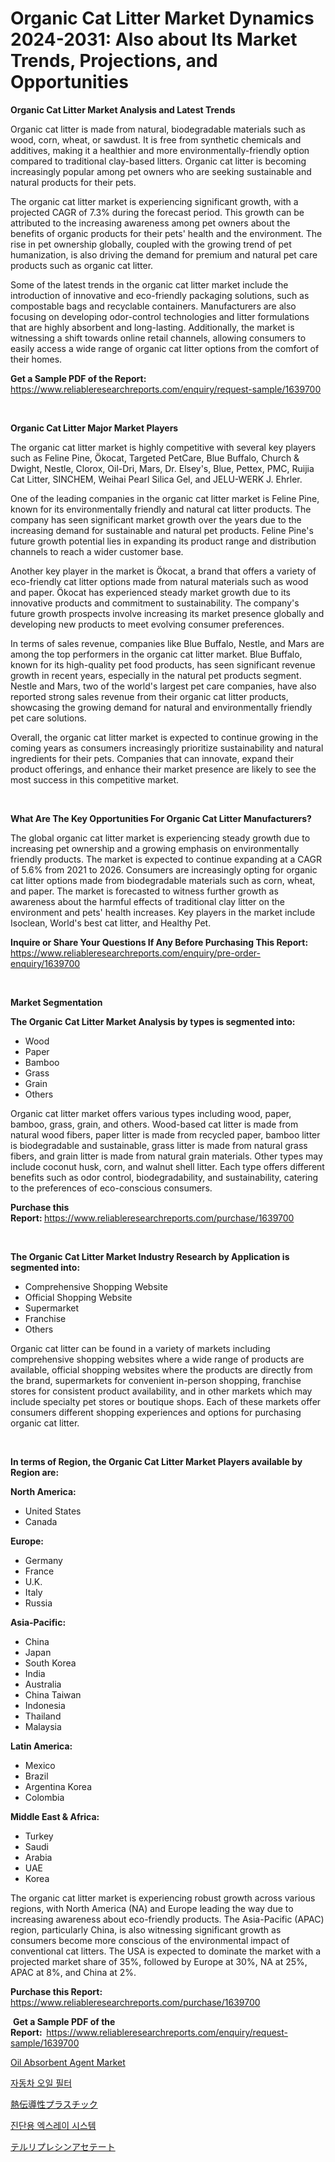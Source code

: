 <p><h1>Organic Cat Litter Market Dynamics 2024-2031: Also about Its Market Trends, Projections, and Opportunities</h1></p><p><strong>Organic Cat Litter Market Analysis and Latest Trends</strong></p>
<p><p>Organic cat litter is made from natural, biodegradable materials such as wood, corn, wheat, or sawdust. It is free from synthetic chemicals and additives, making it a healthier and more environmentally-friendly option compared to traditional clay-based litters. Organic cat litter is becoming increasingly popular among pet owners who are seeking sustainable and natural products for their pets.</p><p>The organic cat litter market is experiencing significant growth, with a projected CAGR of 7.3% during the forecast period. This growth can be attributed to the increasing awareness among pet owners about the benefits of organic products for their pets' health and the environment. The rise in pet ownership globally, coupled with the growing trend of pet humanization, is also driving the demand for premium and natural pet care products such as organic cat litter.</p><p>Some of the latest trends in the organic cat litter market include the introduction of innovative and eco-friendly packaging solutions, such as compostable bags and recyclable containers. Manufacturers are also focusing on developing odor-control technologies and litter formulations that are highly absorbent and long-lasting. Additionally, the market is witnessing a shift towards online retail channels, allowing consumers to easily access a wide range of organic cat litter options from the comfort of their homes.</p></p>
<p><strong>Get a Sample PDF of the Report:&nbsp;</strong> <a href="https://www.reliableresearchreports.com/enquiry/request-sample/1639700">https://www.reliableresearchreports.com/enquiry/request-sample/1639700</a></p>
<p>&nbsp;</p>
<p><strong>Organic Cat Litter Major Market Players</strong></p>
<p><p>The organic cat litter market is highly competitive with several key players such as Feline Pine, Ökocat, Targeted PetCare, Blue Buffalo, Church & Dwight, Nestle, Clorox, Oil-Dri, Mars, Dr. Elsey's, Blue, Pettex, PMC, Ruijia Cat Litter, SINCHEM, Weihai Pearl Silica Gel, and JELU-WERK J. Ehrler. </p><p>One of the leading companies in the organic cat litter market is Feline Pine, known for its environmentally friendly and natural cat litter products. The company has seen significant market growth over the years due to the increasing demand for sustainable and natural pet products. Feline Pine's future growth potential lies in expanding its product range and distribution channels to reach a wider customer base.</p><p>Another key player in the market is Ökocat, a brand that offers a variety of eco-friendly cat litter options made from natural materials such as wood and paper. Ökocat has experienced steady market growth due to its innovative products and commitment to sustainability. The company's future growth prospects involve increasing its market presence globally and developing new products to meet evolving consumer preferences.</p><p>In terms of sales revenue, companies like Blue Buffalo, Nestle, and Mars are among the top performers in the organic cat litter market. Blue Buffalo, known for its high-quality pet food products, has seen significant revenue growth in recent years, especially in the natural pet products segment. Nestle and Mars, two of the world's largest pet care companies, have also reported strong sales revenue from their organic cat litter products, showcasing the growing demand for natural and environmentally friendly pet care solutions.</p><p>Overall, the organic cat litter market is expected to continue growing in the coming years as consumers increasingly prioritize sustainability and natural ingredients for their pets. Companies that can innovate, expand their product offerings, and enhance their market presence are likely to see the most success in this competitive market.</p></p>
<p>&nbsp;</p>
<p><strong>What Are The Key Opportunities For Organic Cat Litter Manufacturers?</strong></p>
<p><p>The global organic cat litter market is experiencing steady growth due to increasing pet ownership and a growing emphasis on environmentally friendly products. The market is expected to continue expanding at a CAGR of 5.6% from 2021 to 2026. Consumers are increasingly opting for organic cat litter options made from biodegradable materials such as corn, wheat, and paper. The market is forecasted to witness further growth as awareness about the harmful effects of traditional clay litter on the environment and pets' health increases. Key players in the market include Isoclean, World's best cat litter, and Healthy Pet.</p></p>
<p><strong>Inquire or Share Your Questions If Any Before Purchasing This Report:</strong> <a href="https://www.reliableresearchreports.com/enquiry/pre-order-enquiry/1639700">https://www.reliableresearchreports.com/enquiry/pre-order-enquiry/1639700</a></p>
<p>&nbsp;</p>
<p><strong>Market Segmentation</strong></p>
<p><strong>The Organic Cat Litter Market Analysis by types is segmented into:</strong></p>
<p><ul><li>Wood</li><li>Paper</li><li>Bamboo</li><li>Grass</li><li>Grain</li><li>Others</li></ul></p>
<p><p>Organic cat litter market offers various types including wood, paper, bamboo, grass, grain, and others. Wood-based cat litter is made from natural wood fibers, paper litter is made from recycled paper, bamboo litter is biodegradable and sustainable, grass litter is made from natural grass fibers, and grain litter is made from natural grain materials. Other types may include coconut husk, corn, and walnut shell litter. Each type offers different benefits such as odor control, biodegradability, and sustainability, catering to the preferences of eco-conscious consumers.</p></p>
<p><strong>Purchase this Report:&nbsp;</strong><a href="https://www.reliableresearchreports.com/purchase/1639700">https://www.reliableresearchreports.com/purchase/1639700</a></p>
<p>&nbsp;</p>
<p><strong>The Organic Cat Litter Market Industry Research by Application is segmented into:</strong></p>
<p><ul><li>Comprehensive Shopping Website</li><li>Official Shopping Website</li><li>Supermarket</li><li>Franchise</li><li>Others</li></ul></p>
<p><p>Organic cat litter can be found in a variety of markets including comprehensive shopping websites where a wide range of products are available, official shopping websites where the products are directly from the brand, supermarkets for convenient in-person shopping, franchise stores for consistent product availability, and in other markets which may include specialty pet stores or boutique shops. Each of these markets offer consumers different shopping experiences and options for purchasing organic cat litter.</p></p>
<p>&nbsp;</p>
<p><strong>In terms of Region, the Organic Cat Litter Market Players available by Region are:</strong></p>
<p>
    <p> <strong> North America: </strong>
        <ul>
            <li>United States</li>
            <li>Canada</li>
        </ul>
        </p> 
    <p> <strong> Europe: </strong>
        <ul>
            <li>Germany</li>
            <li>France</li>
            <li>U.K.</li>
            <li>Italy</li>
            <li>Russia</li>
        </ul>
        </p> 
    <p> <strong> Asia-Pacific: </strong>
        <ul>
            <li>China</li>
            <li>Japan</li>
            <li>South Korea</li>
            <li>India</li>
            <li>Australia</li>
            <li>China Taiwan</li>
            <li>Indonesia</li>
            <li>Thailand</li>
            <li>Malaysia</li>
        </ul>
        </p> 
    <p> <strong> Latin America: </strong>
        <ul>
            <li>Mexico</li>
            <li>Brazil</li>
            <li>Argentina Korea</li>
            <li>Colombia</li>
        </ul>
        </p> 
    <p> <strong> Middle East & Africa: </strong>
        <ul>
            <li>Turkey</li>
            <li>Saudi</li>
            <li>Arabia</li>
            <li>UAE</li>
            <li>Korea</li>
        </ul>
    </p>
    </p>
<p><p>The organic cat litter market is experiencing robust growth across various regions, with North America (NA) and Europe leading the way due to increasing awareness about eco-friendly products. The Asia-Pacific (APAC) region, particularly China, is also witnessing significant growth as consumers become more conscious of the environmental impact of conventional cat litters. The USA is expected to dominate the market with a projected market share of 35%, followed by Europe at 30%, NA at 25%, APAC at 8%, and China at 2%.</p></p>
<p><strong>Purchase this Report: </strong><a href="https://www.reliableresearchreports.com/purchase/1639700">https://www.reliableresearchreports.com/purchase/1639700</a></p>
<p>&nbsp;<strong>Get a Sample PDF of the Report:&nbsp;&nbsp;</strong><a href="https://www.reliableresearchreports.com/enquiry/request-sample/1639700">https://www.reliableresearchreports.com/enquiry/request-sample/1639700</a></p>
<p><strong></strong></p>
<p><p><a href="https://issuu.com/reportprime-2/docs/oil-absorbent-agent-market-size-2030.pptx">Oil Absorbent Agent Market</a></p><p><a href="https://medium.com/@rudyswaniafgwski56664/%EC%9E%90%EB%8F%99%EC%B0%A8-%EC%98%A4%EC%9D%BC-%ED%95%84%ED%84%B0-%EC%8B%9C%EC%9E%A5-%EA%B2%BD%EC%9F%81-%EB%B6%84%EC%84%9D-%EC%8B%9C%EC%9E%A5-%ED%8A%B8%EB%A0%8C%EB%93%9C-%EB%B0%8F-2031%EB%85%84%EA%B9%8C%EC%A7%80%EC%9D%98-%EC%98%88%EC%B8%A1-cb49d88f0a90">자동차 오일 필터</a></p><p><a href="https://medium.com/@deontestanton2023/%E7%86%B1%E4%BC%9D%E5%B0%8E%E3%83%97%E3%83%A9%E3%82%B9%E3%83%81%E3%83%83%E3%82%AF%E5%B8%82%E5%A0%B4%E3%81%AE%E5%B8%82%E5%A0%B4%E5%8B%95%E5%90%91-%E6%88%90%E9%95%B7-2024%E5%B9%B4%E3%81%8B%E3%82%892031%E5%B9%B4%E3%81%BE%E3%81%A7%E3%81%AE%E4%BA%88%E6%B8%AC%E3%81%AB%E9%96%A2%E3%81%99%E3%82%8B%E6%B4%9E%E5%AF%9F-a8f1a750fd99">熱伝導性プラスチック</a></p><p><a href="https://github.com/bunxhcci35271755/Market-Research-Report-List-1/blob/main/53665435233.md">진단용 엑스레이 시스템</a></p><p><a href="https://medium.com/@vedakuvlis2023/%E3%83%86%E3%83%AB%E3%83%AA%E3%83%97%E3%83%AC%E3%83%83%E3%82%B7%E3%83%B3%E9%85%A2%E9%85%B8%E5%A1%A9%E3%81%AE%E5%B8%82%E5%A0%B4%E8%AA%BF%E6%9F%BB%E3%83%AC%E3%83%9D%E3%83%BC%E3%83%88-%E3%81%9D%E3%81%AE%E6%AD%B4%E5%8F%B2%E3%81%A82031%E5%B9%B4%E3%81%8B%E3%82%892031%E5%B9%B4%E3%81%BE%E3%81%A7%E3%81%AE%E4%BA%88%E6%B8%AC-a77d10f411ca">テルリプレシンアセテート</a></p></p>